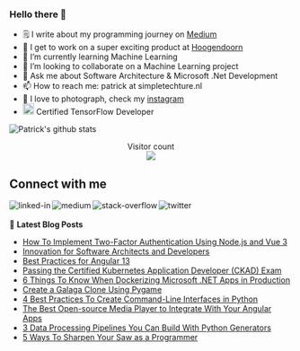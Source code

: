 ### Hello there 👋

<!--
**PatrickKalkman/PatrickKalkman** is a ✨ _special_ ✨ repository because its `README.md` (this file) appears on your GitHub profile. -->

- 🗒 I write about my programming journey on [Medium](https://medium.com/@pkalkman)
- 🔭 I get to work on a super exciting product at [Hoogendoorn](https://www.hoogendoorn.nl/en)
- 🌱 I’m currently learning Machine Learning
- 👯 I’m looking to collaborate on a Machine Learning project
- 💬 Ask me about Software Architecture & Microsoft .Net Development
- 📫 How to reach me: patrick at simpletechture.nl
- 📸 I love to photograph, check my [instagram](https://www.instagram.com/patrick_kalkman.photography/)  
- <img height="20" src="https://api.accredible.com/v1/frontend/credential_website_embed_image/badge/23997610">  Certified TensorFlow Developer

![Patrick's github stats](https://github-readme-stats.vercel.app/api?username=patrickkalkman&count_private=true&show_icons=true&theme=algolia)

<p align="center"> 
  Visitor count<br>
  <img src="https://profile-counter.glitch.me/patrickkalkman/count.svg" />
</p>

## Connect with me
[<img align="left" alt="linked-in" src="https://img.shields.io/badge/linkedin-%230077B5.svg?&style=for-the-badge&logo=linkedin&logoColor=white" />](https://www.linkedin.com/in/pkalkman)
[<img align="left" alt="medium" src="https://img.shields.io/badge/medium-%2312100E.svg?&style=for-the-badge&logo=medium&logoColor=white" />](https://medium.com/@pkalkman)
[<img align="left" alt="stack-overflow" src="https://img.shields.io/badge/stack%20overflow-FE7A16?logo=stack-overflow&logoColor=white&style=for-the-badge" />](https://stackoverflow.com/users/328238/patrick?tab=profile)
[<img align="left" alt="twitter" src="https://img.shields.io/badge/twitter-%231DA1F2.svg?&style=for-the-badge&logo=twitter&logoColor=white" />](https://twitter.com/kalkie)
<br>
<br>
📕 **Latest Blog Posts**
<!-- BLOG-POST-LIST:START -->
- [How To Implement Two-Factor Authentication Using Node.js and Vue 3](https://betterprogramming.pub/how-to-implement-two-factor-authentication-using-node-js-and-vue-3-1029745e06fd?source=rss-e42a3542bc38------2)
- [Innovation for Software Architects and Developers](https://blog.devgenius.io/innovation-for-software-architects-and-developers-3fa207ec2556?source=rss-e42a3542bc38------2)
- [Best Practices for Angular 13](https://betterprogramming.pub/best-practices-for-angular-13-fa7fdd42ba80?source=rss-e42a3542bc38------2)
- [Passing the Certified Kubernetes Application Developer &lpar;CKAD&rpar; Exam](https://betterprogramming.pub/passing-the-certified-kubernetes-application-developer-ckad-exam-f1b4ea47884b?source=rss-e42a3542bc38------2)
- [6 Things To Know When Dockerizing Microsoft .NET Apps in Production](https://levelup.gitconnected.com/6-things-to-know-when-dockerizing-microsoft-net-apps-in-production-45b8c27a41b0?source=rss-e42a3542bc38------2)
- [Create a Galaga Clone Using Pygame](https://betterprogramming.pub/create-a-galaga-clone-using-pygame-57d32567699e?source=rss-e42a3542bc38------2)
- [4 Best Practices To Create Command-Line Interfaces in Python](https://betterprogramming.pub/4-best-practices-to-create-command-line-interfaces-in-python-5043fbb7c52b?source=rss-e42a3542bc38------2)
- [The Best Open-source Media Player to Integrate With Your Angular Apps](https://betterprogramming.pub/the-best-open-source-media-player-to-integrate-with-your-angular-apps-39a80ff1aedb?source=rss-e42a3542bc38------2)
- [3 Data Processing Pipelines You Can Build With Python Generators](https://betterprogramming.pub/3-data-processing-pipelines-you-can-build-with-python-generators-dc0d2019b177?source=rss-e42a3542bc38------2)
- [5 Ways To Sharpen Your Saw as a Programmer](https://betterprogramming.pub/5-ways-to-sharpen-your-saw-as-a-programmer-b7de1c4bf7a8?source=rss-e42a3542bc38------2)
<!-- BLOG-POST-LIST:END -->
